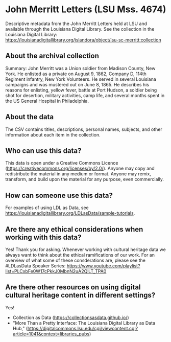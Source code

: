 # John Merritt Letters (LSU Mss. 4674)
Descriptive metadata from the John Merritt Letters held at LSU and available through the Louisiana Digital Library. See the collection in the Louisiana Digital Library: https://louisianadigitallibrary.org/islandora/object/lsu-sc-merritt:collection

## About the archival collection
Summary: John Merritt was a Union soldier from Madison County, New York. He enlisted as a private on August 9, 1862, Company D, 114th Regiment infantry, New York Volunteers. He served in several Louisiana campaigns and was mustered out on June 8, 1865. He describes his reasons for enlisting, yellow fever, battle at Port Hudson, a soldier being shot for desertion, military activities, camp life, and several months spent in the US General Hospital in Philadelphia.

## About the data 
The CSV contains titles, descriptions, personal names, subjects, and other information about each item in the collection. 

## Who can use this data? 
This data is open under a Creative Commons Licence (https://creativecommons.org/licenses/by/2.0/). Anyone may copy and redistribute the material in any medium or format. Anyone may remix, transform, and build upon the material for any purpose, even commercially.

## How can someone use this data?
For examples of using LDL as Data, see https://louisianadigitallibrary.org/LDLasData/sample-tutorials.

## Are there any ethical considerations when working with this data?
Yes! Thank you for asking. Whenever working with cultural heritage data we always want to think about the ethical ramifications of our work. For an overview of what some of these consderations are, please see the #LDLasData Speaker Series: https://www.youtube.com/playlist?list=PLCxbFe0W17cPkkJ0MbnN2uA2QlLT_TPA0

## Are there other resources on using digital cultural heritage content in different settings?
Yes!  
- Collection as Data (https://collectionsasdata.github.io/) 
- "More Than a Pretty Interface: The Louisiana Digital Library as Data Hub," (https://digitalcommons.lsu.edu/cgi/viewcontent.cgi?article=1041&context=libraries_pubs) 

